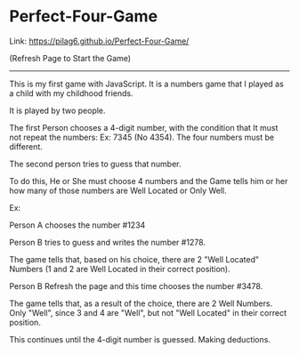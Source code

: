 # Perfect-Four-Game

Link: https://pilag6.github.io/Perfect-Four-Game/

(Refresh Page to Start the Game)

----------------------------------------------------------------------------------

This is my first game with JavaScript. It is a numbers game that I played as a child with my childhood friends.

It is played by two people.

The first Person chooses a 4-digit number, with the condition that It must not repeat the numbers: 
Ex: 7345 (No 4354). The four numbers must be different.

The second person tries to guess that number.

To do this, He or She must choose 4 numbers and the Game tells him or her how many of those numbers are Well Located or Only Well. 

Ex:

Person A chooses the number #1234

Person B tries to guess and writes the number #1278. 

The game tells that, based on his choice, there are 2 "Well Located" Numbers (1 and 2 are Well Located in their correct position).

Person B Refresh the page and this time chooses the number #3478. 

The game tells that, as a result of the choice, there are 2 Well Numbers. Only "Well", since 3 and 4 are "Well", but not "Well Located" in their correct position.

This continues until the 4-digit number is guessed. 
Making deductions.
